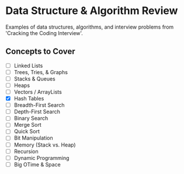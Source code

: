 # Data Structure & Algorithm Review

Examples of data structures, algorithms, and interview problems from 'Cracking the Coding Interview'.

## Concepts to Cover

- [ ] Linked Lists
- [ ] Trees, Tries, & Graphs
- [ ] Stacks & Queues
- [ ] Heaps
- [ ] Vectors / ArrayLists
- [x] Hash Tables
- [ ] Breadth-First Search
- [ ] Depth-First Search
- [ ] Binary Search
- [ ] Merge Sort
- [ ] Quick Sort
- [ ] Bit Manipulation
- [ ] Memory (Stack vs. Heap)
- [ ] Recursion
- [ ] Dynamic Programming
- [ ] Big OTime & Space